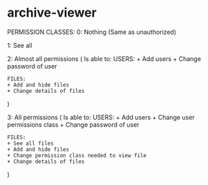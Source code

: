 # archive-viewer

PERMISSION CLASSES:
0:
Nothing (Same as unauthorized)

1:
See all 


2:
Almost all permissions (
    Is able to:
    USERS:
    + Add users
    + Change password of user

    FILES:
    + Add and hide files
    + Change details of files
)


3:
All permissions (
    Is able to:
    USERS:
    + Add users
    + Change user permissions class
    + Change password of user

    FILES:
    + See all files
    + Add and hide files
    + Change permission class needed to view file
    + Change details of files

       
)